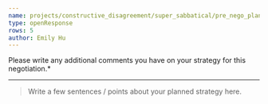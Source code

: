 ```yaml
---
name: projects/constructive_disagreement/super_sabbatical/pre_nego_planned_strategy.md
type: openResponse
rows: 5
author: Emily Hu
---
```


Please write any additional comments you have on your strategy for this negotiation.\*

---

> Write a few sentences / points about your planned strategy here.

